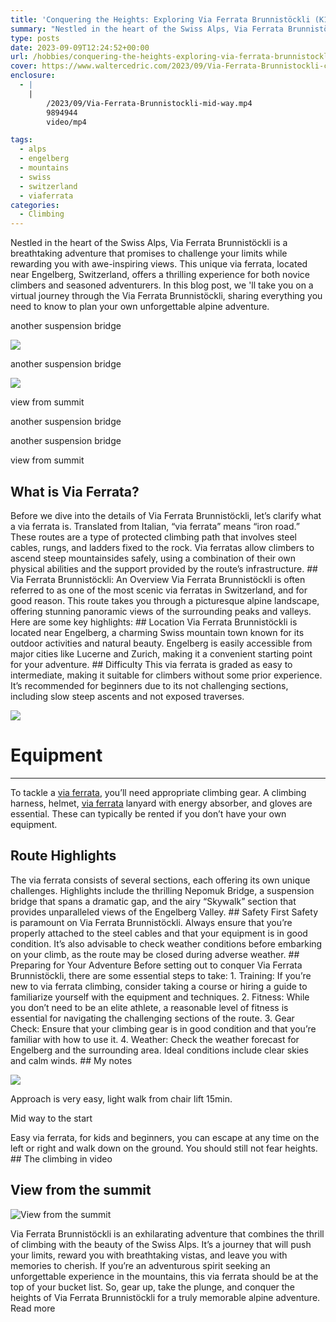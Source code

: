 ```yaml
---
title: 'Conquering the Heights: Exploring Via Ferrata Brunnistöckli (K1)'
summary: "Nestled in the heart of the Swiss Alps, Via Ferrata Brunnistöckli is a breathtaking adventure that promises to challenge your limits while rewarding you with awe-inspiring views. This unique via ferrata, located near Engelberg, Switzerland, offers a thrilling experience for both novice climbers and seasoned adventurers. In this blog post, we 'll take you on a virtual journey through the Via Ferrata Brunnistöckli, sharing everything you need to know to plan your own unforgettable alpine adventure."
type: posts
date: 2023-09-09T12:24:52+00:00
url: /hobbies/conquering-the-heights-exploring-via-ferrata-brunnistockli-k1/
cover: https://www.waltercedric.com/2023/09/Via-Ferrata-Brunnistockli-cedric-scaled.webp
enclosure:
  - |
    |
        /2023/09/Via-Ferrata-Brunnistockli-mid-way.mp4
        9894944
        video/mp4

tags:
  - alps
  - engelberg
  - mountains
  - swiss
  - switzerland
  - viaferrata
categories:
  - Climbing
---
```

Nestled in the heart of the Swiss Alps, Via Ferrata Brunnistöckli is a breathtaking adventure that promises to challenge your limits while rewarding you with awe-inspiring views. This unique via ferrata, located near Engelberg, Switzerland, offers a thrilling experience for both novice climbers and seasoned adventurers. In this blog post, we 'll take you on a virtual journey through the Via Ferrata Brunnistöckli, sharing everything you need to know to plan your own unforgettable alpine adventure.

another suspension bridge

  ![](https://www.waltercedric.com/2023/09/Via-Ferrata-Brunnistockli-2-300x225.webp)

another suspension bridge

  ![](https://www.waltercedric.com/2023/09/Via-Ferrata-Brunnistockli-3-300x225.webp)

view from summit

another suspension bridge

another suspension bridge

view from summit

## What is Via Ferrata?
Before we dive into the details of Via Ferrata Brunnistöckli, let’s clarify what a via ferrata is. Translated from Italian, “via ferrata” means “iron road.” These routes are a type of protected climbing path that involves steel cables, rungs, and ladders fixed to the rock. Via ferratas allow climbers to ascend steep mountainsides safely, using a combination of their own physical abilities and the support provided by the route’s infrastructure. ## Via Ferrata Brunnistöckli: An Overview  Via Ferrata Brunnistöckli is often referred to as one of the most scenic via ferratas in Switzerland, and for good reason. This route takes you through a picturesque alpine landscape, offering stunning panoramic views of the surrounding peaks and valleys. Here are some key highlights: ## Location  Via Ferrata Brunnistöckli is located near Engelberg, a charming Swiss mountain town known for its outdoor activities and natural beauty. Engelberg is easily accessible from major cities like Lucerne and Zurich, making it a convenient starting point for your adventure. ## Difficulty  This via ferrata is graded as easy to intermediate, making it suitable for climbers without some prior experience. It’s recommended for beginners due to its not challenging sections, including slow steep ascents and not exposed traverses.

![](https://www.waltercedric.com/2023/09/via-ferrata-equipement-1024x759.webp)

# Equipment
---------

To tackle a [via ferrata](/tag/viaferrata/), you’ll need appropriate climbing gear. A climbing harness, helmet, [via ferrata](/tag/viaferrata/) lanyard with energy absorber, and gloves are essential. These can typically be rented if you don’t have your own equipment.

## Route Highlights

The via ferrata consists of several sections, each offering its own unique challenges. Highlights include the thrilling Nepomuk Bridge, a suspension bridge that spans a dramatic gap, and the airy “Skywalk” section that provides unparalleled views of the Engelberg Valley. ## Safety First  Safety is paramount on Via Ferrata Brunnistöckli. Always ensure that you’re properly attached to the steel cables and that your equipment is in good condition. It’s also advisable to check weather conditions before embarking on your climb, as the route may be closed during adverse weather. ## Preparing for Your Adventure  Before setting out to conquer Via Ferrata Brunnistöckli, there are some essential steps to take: 1. Training: If you’re new to via ferrata climbing, consider taking a course or hiring a guide to familiarize yourself with the equipment and techniques. 2. Fitness: While you don’t need to be an elite athlete, a reasonable level of fitness is essential for navigating the challenging sections of the route. 3. Gear Check: Ensure that your climbing gear is in good condition and that you’re familiar with how to use it. 4. Weather: Check the weather forecast for Engelberg and the surrounding area. Ideal conditions include clear skies and calm winds. ## My notes

![](https://www.waltercedric.com/2023/09/Via-Ferrata-Brunnistockli-chairlift-sign-768x1024.webp)

Approach is very easy, light walk from chair lift 15min.

Mid way to the start

Easy via ferrata, for kids and beginners, you can escape at any time on the left or right and walk down on the ground. You should still not fear heights. ## The climbing in video

## View from the summit

![View from the summit](/2023/09/Via-Ferrata-Brunnistockli-summit-1024x768.webp)

Via Ferrata Brunnistöckli is an exhilarating adventure that combines the thrill of climbing with the beauty of the Swiss Alps. It’s a journey that will push your limits, reward you with breathtaking vistas, and leave you with memories to cherish. If you’re an adventurous spirit seeking an unforgettable experience in the mountains, this via ferrata should be at the top of your bucket list. So, gear up, take the plunge, and conquer the heights of Via Ferrata Brunnistöckli for a truly memorable alpine adventure. Read more
